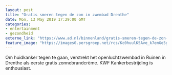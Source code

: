 ```yaml
---
layout: post
title: "Gratis smeren tegen de zon in zwembad Drenthe"
date: Mon, 13 May 2019 17:29:00 GMT
categories: 
- entertainment 
- gezondheid 
externe_link: "https://www.ad.nl/binnenland/gratis-smeren-tegen-de-zon-in-zwembad-drenthe~a5367a1d/"
feature_image: "https://images0.persgroep.net/rcs/Kc0huulK5Ave_k7emGe5gxSmIG8/diocontent/127199350/_fitwidth/400/?appId=21791a8992982cd8da851550a453bd7f&quality=0.7"
---
```


Om huidkanker tegen te gaan, verstrekt het openluchtzwembad in Ruinen in Drenthe als eerste gratis zonnebrandcrème. KWF Kankerbestrijding is enthousiast.
